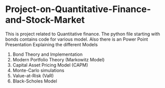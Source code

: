 # Project-on-Quantitative-Finance-and-Stock-Market
This is project related to Quantitative finance. The python file starting with bonds contains code for various model. Also there is an Power Point Presentation Explaining the different Models
1) Bond Theory and Implementation
2) Modern Portfolio Theory (Markowitz Model)
3) Capital Asset Pricing Model (CAPM)
4) Monte-Carlo simulations
5) Value-at-Risk (VaR)
6) Black-Scholes Model
